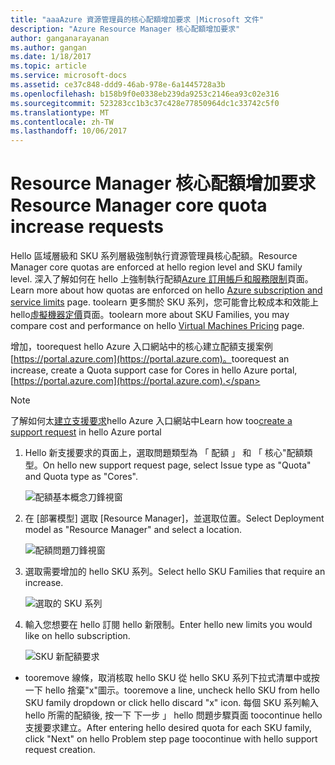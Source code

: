 ```yaml
---
title: "aaaAzure 資源管理員的核心配額增加要求 |Microsoft 文件"
description: "Azure Resource Manager 核心配額增加要求"
author: ganganarayanan
ms.author: gangan
ms.date: 1/18/2017
ms.topic: article
ms.service: microsoft-docs
ms.assetid: ce37c848-ddd9-46ab-978e-6a1445728a3b
ms.openlocfilehash: b158b9f0e0338eb239da9253c2146ea93c02e316
ms.sourcegitcommit: 523283cc1b3c37c428e77850964dc1c33742c5f0
ms.translationtype: MT
ms.contentlocale: zh-TW
ms.lasthandoff: 10/06/2017
---
```

# <a name="resource-manager-core-quota-increase-requests"></a><span data-ttu-id="3c8ab-103">Resource Manager 核心配額增加要求</span><span class="sxs-lookup"><span data-stu-id="3c8ab-103">Resource Manager core quota increase requests</span></span>

<span data-ttu-id="3c8ab-104">Hello 區域層級和 SKU 系列層級強制執行資源管理員核心配額。</span><span class="sxs-lookup"><span data-stu-id="3c8ab-104">Resource Manager core quotas are enforced at hello region level and SKU family level.</span></span>
<span data-ttu-id="3c8ab-105">深入了解如何在 hello 上強制執行配額[Azure 訂用帳戶和服務限制](http://aka.ms/quotalimits)頁面。</span><span class="sxs-lookup"><span data-stu-id="3c8ab-105">Learn more about how quotas are enforced on hello [Azure subscription and service limits](http://aka.ms/quotalimits) page.</span></span>
<span data-ttu-id="3c8ab-106">toolearn 更多關於 SKU 系列，您可能會比較成本和效能上 hello[虛擬機器定價](http://aka.ms/pricingcompute)頁面。</span><span class="sxs-lookup"><span data-stu-id="3c8ab-106">toolearn more about SKU Families, you may compare cost and performance on hello [Virtual Machines Pricing](http://aka.ms/pricingcompute) page.</span></span>

<span data-ttu-id="3c8ab-107">增加，toorequest hello Azure 入口網站中的核心建立配額支援案例[https://portal.azure.com](https://portal.azure.com)。</span><span class="sxs-lookup"><span data-stu-id="3c8ab-107">toorequest an increase, create a Quota support case for Cores in hello Azure portal, [https://portal.azure.com](https://portal.azure.com).</span></span>

> [!NOTE]
> <span data-ttu-id="3c8ab-108">了解如何太[建立支援要求](https://docs.microsoft.com/azure/azure-supportability/how-to-create-azure-support-request)hello Azure 入口網站中</span><span class="sxs-lookup"><span data-stu-id="3c8ab-108">Learn how too[create a support request](https://docs.microsoft.com/azure/azure-supportability/how-to-create-azure-support-request) in hello Azure portal</span></span>

1. <span data-ttu-id="3c8ab-109">Hello 新支援要求的頁面上，選取問題類型為 「 配額 」 和 「 核心"配額類型。</span><span class="sxs-lookup"><span data-stu-id="3c8ab-109">On hello new support request page, select Issue type as "Quota" and Quota type as "Cores".</span></span>

    ![配額基本概念刀鋒視窗](./media/resource-manager-core-quotas-request/Basics-blade.png)

2. <span data-ttu-id="3c8ab-111">在 [部署模型] 選取 [Resource Manager]，並選取位置。</span><span class="sxs-lookup"><span data-stu-id="3c8ab-111">Select Deployment model as "Resource Manager" and select a location.</span></span>

    ![配額問題刀鋒視窗](./media/resource-manager-core-quotas-request/Problem-step.png)

3. <span data-ttu-id="3c8ab-113">選取需要增加的 hello SKU 系列。</span><span class="sxs-lookup"><span data-stu-id="3c8ab-113">Select hello SKU Families that require an increase.</span></span>

    ![選取的 SKU 系列](./media/resource-manager-core-quotas-request/SKU-selected.png)

4. <span data-ttu-id="3c8ab-115">輸入您想要在 hello 訂閱 hello 新限制。</span><span class="sxs-lookup"><span data-stu-id="3c8ab-115">Enter hello new limits you would like on hello subscription.</span></span>

    ![SKU 新配額要求](./media/resource-manager-core-quotas-request/SKU-new-quota.png)

- <span data-ttu-id="3c8ab-117">tooremove 線條，取消核取 hello SKU 從 hello SKU 系列下拉式清單中或按一下 hello 捨棄"x"圖示。</span><span class="sxs-lookup"><span data-stu-id="3c8ab-117">tooremove a line, uncheck hello SKU from hello SKU family dropdown or click hello discard "x" icon.</span></span>
<span data-ttu-id="3c8ab-118">每個 SKU 系列輸入 hello 所需的配額後, 按一下 下一步 」 hello 問題步驟頁面 toocontinue hello 支援要求建立。</span><span class="sxs-lookup"><span data-stu-id="3c8ab-118">After entering hello desired quota for each SKU family, click "Next" on hello Problem step page toocontinue with hello support request creation.</span></span>
